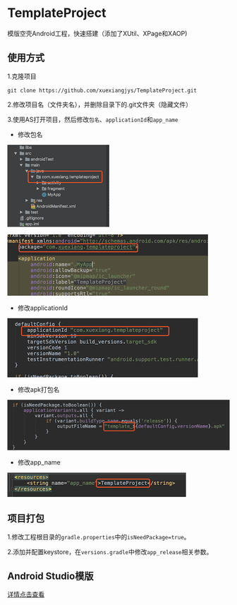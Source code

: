 # TemplateProject
模版空壳Android工程，快速搭建（添加了XUtil、XPage和XAOP)

## 使用方式

1.克隆项目

```
git clone https://github.com/xuexiangjys/TemplateProject.git
```

2.修改项目名（文件夹名），并删除目录下的.git文件夹（隐藏文件）

3.使用AS打开项目，然后修改`包名`、`applicationId`和`app_name`

* 修改包名

![](https://github.com/xuexiangjys/Resource/blob/master/img/templateproject/1.png)

![](https://github.com/xuexiangjys/Resource/blob/master/img/templateproject/2.png)

* 修改applicationId

![](https://github.com/xuexiangjys/Resource/blob/master/img/templateproject/3.png)

* 修改apk打包名

![](https://github.com/xuexiangjys/Resource/blob/master/img/templateproject/4.png)

* 修改app_name

![](https://github.com/xuexiangjys/Resource/blob/master/img/templateproject/5.png)

## 项目打包

1.修改工程根目录的`gradle.properties`中的`isNeedPackage=true`。

2.添加并配置keystore，在`versions.gradle`中修改`app_release`相关参数。

## Android Studio模版

[详情点击查看](https://github.com/xuexiangjys/AndroidStudioTemplates)